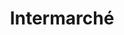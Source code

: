 ---
title: "Intermarché"
url: /lillebonne/intermarche-boulevard-du-marechal-de-lattre-de-tassigny/
shop: commodité
---